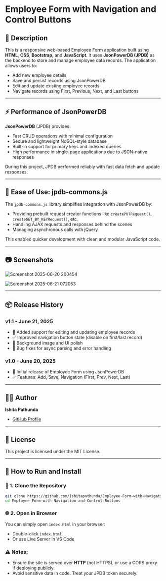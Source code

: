 # Employee Form with Navigation and Control Buttons

## 📝 Description
This is a responsive web-based Employee Form application built using **HTML**, **CSS**, **Bootstrap**, and **JavaScript**. It uses **JsonPowerDB (JPDB)** as the backend to store and manage employee data records. The application allows users to:

- Add new employee details
- Save and persist records using JsonPowerDB
- Edit and update existing employee records
- Navigate records using First, Previous, Next, and Last buttons

---

## ⚡ Performance of JsonPowerDB
**JsonPowerDB** (JPDB) provides:
- Fast CRUD operations with minimal configuration
- Secure and lightweight NoSQL-style database
- Built-in support for primary keys and indexed queries
- High performance in single-page applications due to JSON-native responses

During this project, JPDB performed reliably with fast data fetch and update responses.

---

## 🧰 Ease of Use: jpdb-commons.js
The `jpdb-commons.js` library simplifies integration with JsonPowerDB by:
- Providing prebuilt request creator functions like `createPUTRequest()`, `createGET_BY_KEYRequest()`, etc.
- Handling AJAX requests and responses behind the scenes
- Managing asynchronous calls with jQuery

This enabled quicker development with clean and modular JavaScript code.

---

## 📷 Screenshots

![Screenshot 2025-06-20 200454](https://github.com/user-attachments/assets/b7d51f88-3765-4137-8511-e00ac139b664)



![Screenshot 2025-06-21 072053](https://github.com/user-attachments/assets/c2ab71dc-c649-453e-820a-f1ab9b0a42d3)




---


## 📦 Release History

### v1.1 - June 21, 2025
- 🚀 Added support for editing and updating employee records
- ✅ Improved navigation button state (disable on first/last record)
- 🎨 Background image and UI polish
- 🐞 Bug fixes for async parsing and error handling

### v1.0 - June 20, 2025
- 🌟 Initial release of Employee Form using JsonPowerDB
- ✅ Features: Add, Save, Navigation (First, Prev, Next, Last)

---


## 👩‍💻 Author
**Ishita Pathunda**
- [GitHub Profile](https://github.com/Ishitapathunda)

---

## 📄 License
This project is licensed under the MIT License.

---

## 🚀 How to Run and Install

### 📁 1. Clone the Repository
```bash
git clone https://github.com/Ishitapathunda/Employee-Form-with-Navigation-and-Control-Buttons.git
cd Employee-Form-with-Navigation-and-Control-Buttons
```

### 🌐 2. Open in Browser
You can simply open `index.html` in your browser:
- Double-click `index.html`
- Or use Live Server in VS Code


### ⚠️ Notes:
- Ensure the site is served over **HTTP** (not HTTPS), or use a CORS proxy if deploying publicly.
- Avoid sensitive data in code. Treat your JPDB token securely.

